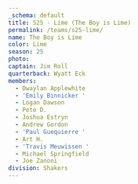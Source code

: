 ```yaml
---
_schema: default
title: S25 - Lime (The Boy is Lime)
permalink: /teams/s25-lime/
name: The Boy is Lime
color: Lime
season: 25
photo:
captain: Jim Roll
quarterback: Wyatt Eck
members:
  - Dwaylan Applewhite
  - 'Emily Binnicker '
  - Logan Dawson
  - Pete D.
  - Joshua Estryn
  - Andrew Gordon
  - 'Paul Guequierre '
  - Art H.
  - 'Travis Meuwissen '
  - Michael Springfield
  - Joe Zanoni
division: Shakers
---
```


